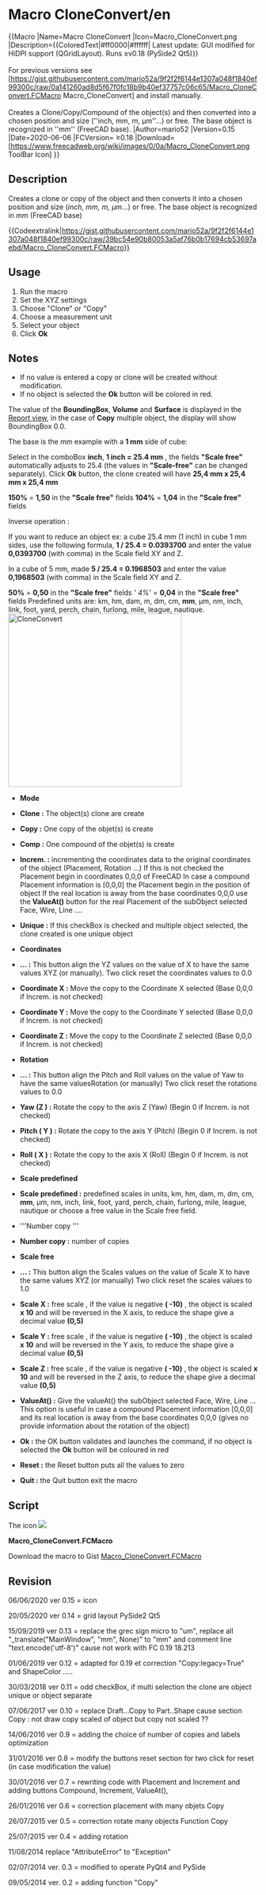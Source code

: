 # Macro CloneConvert/en
 {{Macro
|Name=Macro CloneConvert
|Icon=Macro_CloneConvert.png
|Description={{ColoredText|#ff0000|#ffffff| Latest update: GUI modified for HiDPI support (QGridLayout). Runs ≥v0.18 (PySide2 Qt5)}}<br/><br/> 
For previous versions see [https://gist.githubusercontent.com/mario52a/9f2f2f6144e1307a048f1840ef99300c/raw/0a141260ad8d5f67f0fc18b9b40ef37757c06c65/Macro_CloneConvert.FCMacro Macro_CloneConvert] and install manually.<br/><br/>Creates a Clone/Copy/Compound of the object(s) and then converted into a chosen position and size (''inch, mm, m, µm''...) or free. The base object is recognized in ''mm'' (FreeCAD base).
|Author=mario52
|Version=0.15
|Date=2020-06-06
|FCVersion= ≥0.18
|Download=[https://www.freecadweb.org/wiki/images/0/0a/Macro_CloneConvert.png ToolBar Icon]
}}

## Description

Creates a clone or copy of the object and then converts it into a chosen position and size (*inch, mm, m, µm*\...) or free. The base object is recognized in *mm* (FreeCAD base)


{{Codeextralink|https://gist.githubusercontent.com/mario52a/9f2f2f6144e1307a048f1840ef99300c/raw/39bc54e90b80053a5af76b0b17694cb53697aebd/Macro_CloneConvert.FCMacro}}

## Usage

1.  Run the macro
2.  Set the XYZ settings
3.  Choose \"Clone\" or \"Copy\"
4.  Choose a measurement unit
5.  Select your object
6.  Click **Ok**

## Notes

-   If no value is entered a copy or clone will be created without modification.
-   If no object is selected the **Ok** button will be colored in red.

The value of the **BoundingBox**, **Volume** and **Surface** is displayed in the [Report view](Report_view.md), in the case of **Copy** multiple object, the display will show BoundingBox 0.0.

The base is the mm example with a **1 mm** side of cube:

Select in the comboBox **inch**, **1 inch = 25.4 mm** , the fields **\"Scale free\"** automatically adjusts to 25.4 (the values ​​in **\"Scale-free\"** can be changed separately). Click **Ok** button, the clone created will have **25,4 mm x 25,4 mm x 25,4 mm**

**150%** = **1,50** in the **\"Scale free\"** fields
**104%** = **1,04** in the **\"Scale free\"** fields

Inverse operation :

If you want to reduce an object ex: a cube 25.4 mm (1 inch) in cube 1 mm sides, use the following formula, **1 / 25.4 = 0.0393700** and enter the value **0,0393700** (with comma) in the Scale field XY and Z.

In a cube of 5 mm, made​​ **5 / 25.4 = 0.1968503** and enter the value **0,1968503** (with comma) in the Scale field XY and Z.

**50%** = **0,50** in the **\"Scale free\"** fields
*\' 4%*\' = **0,04** in the **\"Scale free\"** fields
Predefined units are: km, hm, dam, m, dm, cm, **mm**, µm, nm, inch, link, foot, yard, perch, chain, furlong, mile, league, nautique.
<img alt="CloneConvert" src=images/Macro_CloneConvert_01.png  style="width:350px;">

-   **Mode**
-   **Clone :** The object(s) clone are create
-   **Copy :** One copy of the objet(s) is create
-   **Comp :** One compound of the objet(s) is create
-   **Increm. :** incrementing the coordinates data to the original coordinates of the object (Placement, Rotation \...)
    If this is not checked the Placement begin in coordinates 0,0,0 of FreeCAD
    In case a compound Placement information is \[0,0,0\] the Placement begin in the position of object
    If the real location is away from the base coordinates 0,0,0 use the **ValueAt()** button for the real Placement of the subObject selected Face, Wire, Line \....
-   **Unique :** If this checkBox is checked and multiple object selected, the clone created is one unique object

-   **Coordinates**
-   ****...** :** This button align the YZ values on the value of X to have the same values ​​XYZ (or manually). Two click reset the coordinates values to 0.0
-   **Coordinate X :** Move the copy to the Coordinate X selected (Base 0,0,0 if Increm. is not checked)
-   **Coordinate Y :** Move the copy to the Coordinate Y selected (Base 0,0,0 if Increm. is not checked)
-   **Coordinate Z :** Move the copy to the Coordinate Z selected (Base 0,0,0 if Increm. is not checked)

-   **Rotation**
-   ****...** :** This button align the Pitch and Roll values on the value of Yaw to have the same values ​​Rotation (or manually)
    Two click reset the rotations values to 0.0
-   **Yaw (Z ) :** Rotate the copy to the axis Z (Yaw) (Begin 0 if Increm. is not checked)
-   **Pitch ( Y ) :** Rotate the copy to the axis Y (Pitch) (Begin 0 if Increm. is not checked)
-   **Roll ( X ) :** Rotate the copy to the axis X (Roll) (Begin 0 if Increm. is not checked)

-   **Scale predefined**
-   **Scale predefined :** predefined scales in units, km, hm, dam, m, dm, cm, **mm**, µm, nm, inch, link, foot, yard, perch, chain, furlong, mile, league, nautique or choose a free value in the Scale free field.

-   \'\'\'Number copy \'\'\'
-   **Number copy :** number of copies

-   **Scale free**
-   ****...** :** This button align the Scales values on the value of Scale X to have the same values ​​XYZ (or manually)
    Two click reset the scales values to 1.0
-   **Scale X :** free scale , if the value is negative **( -10)** , the object is scaled **x 10** and will be reversed in the X axis, to reduce the shape give a decimal value **(0,5)**
-   **Scale Y :** free scale , if the value is negative **( -10)** , the object is scaled **x 10** and will be reversed in the Y axis, to reduce the shape give a decimal value **(0,5)**
-   **Scale Z :** free scale , if the value is negative **( -10)** , the object is scaled **x 10** and will be reversed in the Z axis, to reduce the shape give a decimal value **(0,5)**

-   ****ValueAt()** :** Give the valueAt() the subObject selected Face, Wire, Line \...
    This option is useful in case a compound Placement information \[0,0,0\] and its real location is away from the base coordinates 0,0,0 (gives no provide information about the rotation of the object)
-   ****Ok** :** the OK button validates and launches the command, if no object is selected the **Ok** button will be coloured in red
-   ****Reset** :** the Reset button puts all the values to zero
-   ****Quit** :** the Quit button exit the macro




## Script

The icon ![](images/Macro_CloneConvert.png )

**Macro\_CloneConvert.FCMacro**

Download the macro to Gist [Macro\_CloneConvert.FCMacro](https://gist.github.com/mario52a/9f2f2f6144e1307a048f1840ef99300c)

## Revision

06/06/2020 ver 0.15 = icon

20/05/2020 ver 0.14 = grid layout PySide2 Qt5

15/09/2019 ver 0.13 = replace the grec sign micro to \"um\", replace all \"\_translate(\"MainWindow\", \"mm\", None)\" to \"mm\" and comment line \"text.encode(\'utf-8\')\" cause not work with FC 0.19 18.213

01/06/2019 ver 0.12 = adapted for 0.19 et correction \"Copy:legacy=True\" and ShapeColor \.....

30/03/2018 ver 0.11 = odd checkBox, if multi selection the clone are object unique or object separate

07/06/2017 ver 0.10 = replace Draft\...Copy to Part..Shape cause section Copy : not draw copy scaled of object but copy not scaled ??

14/06/2016 ver 0.9 = adding the choice of number of copies and labels optimization

31/01/2016 ver 0.8 = modify the buttons reset section for two click for reset (in case modification the value)

30/01/2016 ver 0.7 = rewriting code with Placement and Increment and adding buttons Compound, Increment, ValueAt(),

26/01/2016 ver 0.6 = correction placement with many objets Copy

26/07/2015 ver 0.5 = correction rotate many objects Function Copy

25/07/2015 ver 0.4 = adding rotation

11/08/2014 replace \"AttributeError\" to \"Exception\"

02/07/2014 ver. 0.3 = modified to operate PyQt4 and PySide

09/05/2014 ver. 0.2 = adding function \"Copy\"
